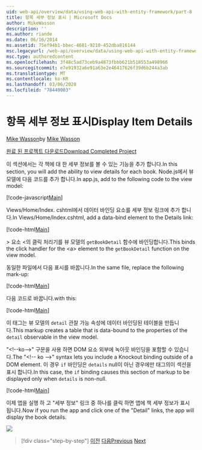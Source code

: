 ```yaml
---
uid: web-api/overview/data/using-web-api-with-entity-framework/part-8
title: 항목 세부 정보 표시 | Microsoft Docs
author: MikeWasson
description: ''
ms.author: riande
ms.date: 06/16/2014
ms.assetid: 75ef94b1-bbec-4681-9210-452dba816144
msc.legacyurl: /web-api/overview/data/using-web-api-with-entity-framework/part-8
msc.type: authoredcontent
ms.openlocfilehash: 3f48c5ad73ceb9a4873fbbb621b518553a498966
ms.sourcegitcommit: e7e91932a6e91a63e2e46417626f39d6b244a3ab
ms.translationtype: MT
ms.contentlocale: ko-KR
ms.lasthandoff: 03/06/2020
ms.locfileid: "78449003"
---
```

# <a name="display-item-details"></a><span data-ttu-id="370c7-102">항목 세부 정보 표시</span><span class="sxs-lookup"><span data-stu-id="370c7-102">Display Item Details</span></span>

<span data-ttu-id="370c7-103">[Mike Wasson](https://github.com/MikeWasson)</span><span class="sxs-lookup"><span data-stu-id="370c7-103">by [Mike Wasson](https://github.com/MikeWasson)</span></span>

[<span data-ttu-id="370c7-104">완료 된 프로젝트 다운로드</span><span class="sxs-lookup"><span data-stu-id="370c7-104">Download Completed Project</span></span>](https://github.com/MikeWasson/BookService)

<span data-ttu-id="370c7-105">이 섹션에서는 각 책에 대 한 세부 정보를 볼 수 있는 기능을 추가 합니다.</span><span class="sxs-lookup"><span data-stu-id="370c7-105">In this section, you will add the ability to view details for each book.</span></span> <span data-ttu-id="370c7-106">Node.js에서 뷰 모델에 다음 코드를 추가 합니다.</span><span class="sxs-lookup"><span data-stu-id="370c7-106">In app.js, add to the following code to the view model:</span></span>

[!code-javascript[Main](part-8/samples/sample1.js)]

<span data-ttu-id="370c7-107">Views/Home/Index. cshtml에서 데이터 바인딩 요소를 세부 정보 링크에 추가 합니다.</span><span class="sxs-lookup"><span data-stu-id="370c7-107">In Views/Home/Index.cshtml, add a data-bind element to the Details link:</span></span>

[!code-html[Main](part-8/samples/sample2.html?highlight=5)]

<span data-ttu-id="370c7-108">&gt; 요소 &lt;의 클릭 처리기를 뷰 모델의 `getBookDetail` 함수에 바인딩합니다.</span><span class="sxs-lookup"><span data-stu-id="370c7-108">This binds the click handler for the &lt;a&gt; element to the `getBookDetail` function on the view model.</span></span>

<span data-ttu-id="370c7-109">동일한 파일에서 다음 표시를 바꿉니다.</span><span class="sxs-lookup"><span data-stu-id="370c7-109">In the same file, replace the following mark-up:</span></span>

[!code-html[Main](part-8/samples/sample3.html)]

<span data-ttu-id="370c7-110">다음 코드로 바꿉니다.</span><span class="sxs-lookup"><span data-stu-id="370c7-110">with this:</span></span>

[!code-html[Main](part-8/samples/sample4.html)]

<span data-ttu-id="370c7-111">이 태그는 뷰 모델의 `detail` 관찰 가능 속성에 데이터 바인딩된 테이블을 만듭니다.</span><span class="sxs-lookup"><span data-stu-id="370c7-111">This markup creates a table that is data-bound to the properties of the `detail` observable in the view model.</span></span>

<span data-ttu-id="370c7-112">"&lt;!--ko--&gt;&quot; 구문을 사용 하면 DOM 요소 외부에 녹아웃 바인딩을 포함할 수 있습니다.</span><span class="sxs-lookup"><span data-stu-id="370c7-112">The "&lt;!-- ko --&gt;&quot; syntax lets you include a Knockout binding outside of a DOM element.</span></span> <span data-ttu-id="370c7-113">이 경우 `if` 바인딩은 `details` null이 아닌 경우에만 태그의이 섹션을 표시 합니다.</span><span class="sxs-lookup"><span data-stu-id="370c7-113">In this case, the `if` binding causes this section of markup to be displayed only when `details` is non-null.</span></span>

[!code-html[Main](part-8/samples/sample5.html)]

<span data-ttu-id="370c7-114">이제 앱을 실행 하 고 &quot;세부 정보&quot; 링크 중 하나를 클릭 하면 앱에 책 세부 정보가 표시 됩니다.</span><span class="sxs-lookup"><span data-stu-id="370c7-114">Now if you run the app and click one of the &quot;Detail&quot; links, the app will display the book details.</span></span>

[![](part-8/_static/image2.png)](part-8/_static/image1.png)

> [!div class="step-by-step"]
> <span data-ttu-id="370c7-115">[이전](part-7.md)
> [다음](part-9.md)</span><span class="sxs-lookup"><span data-stu-id="370c7-115">[Previous](part-7.md)
[Next](part-9.md)</span></span>
